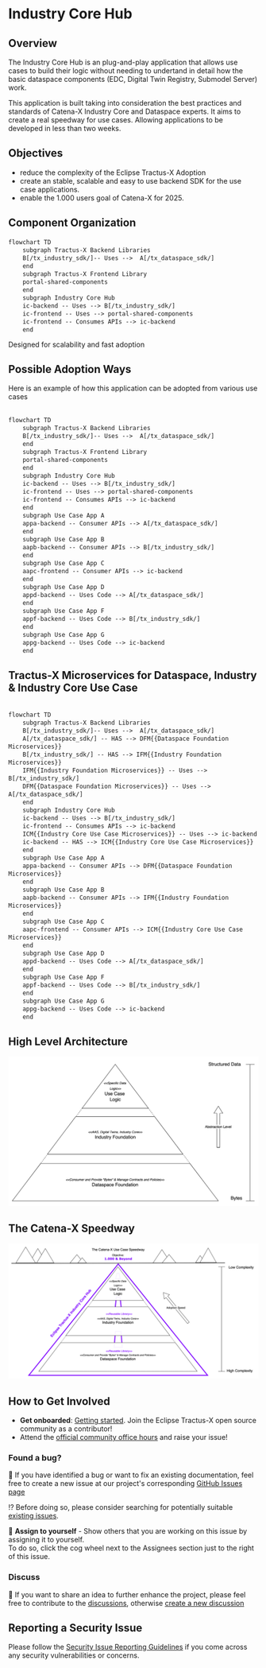# Industry Core Hub

## Overview

The Industry Core Hub is an plug-and-play application that allows use cases to build their logic without needing to undertand in detail how the basic dataspace components (EDC, Digital Twin Registry, Submodel Server) work.

This application is built taking into consideration the best practices and standards of Catena-X Industry Core and Dataspace experts. It aims to create a real speedway for use cases. Allowing applications to be developed in less than two weeks.

## Objectives

- reduce the complexity of the Eclipse Tractus-X Adoption
- create an stable, scalable and easy to use backend SDK for the use case applications.
- enable the 1.000 users goal of Catena-X for 2025.

## Component Organization

```mermaid
flowchart TD
    subgraph Tractus-X Backend Libraries
    B[/tx_industry_sdk/]-- Uses -->  A[/tx_dataspace_sdk/]
    end
    subgraph Tractus-X Frontend Library
    portal-shared-components
    end
    subgraph Industry Core Hub
    ic-backend -- Uses --> B[/tx_industry_sdk/]
    ic-frontend -- Uses --> portal-shared-components
    ic-frontend -- Consumes APIs --> ic-backend
    end
```

Designed for scalability and fast adoption

## Possible Adoption Ways

Here is an example of how this application can be adopted from various use cases

```mermaid

flowchart TD
    subgraph Tractus-X Backend Libraries
    B[/tx_industry_sdk/]-- Uses -->  A[/tx_dataspace_sdk/]
    end
    subgraph Tractus-X Frontend Library
    portal-shared-components
    end
    subgraph Industry Core Hub
    ic-backend -- Uses --> B[/tx_industry_sdk/]
    ic-frontend -- Uses --> portal-shared-components
    ic-frontend -- Consumes APIs --> ic-backend
    end
    subgraph Use Case App A
    appa-backend -- Consumer APIs --> A[/tx_dataspace_sdk/]
    end
    subgraph Use Case App B
    aapb-backend -- Consumer APIs --> B[/tx_industry_sdk/]
    end
    subgraph Use Case App C
    aapc-frontend -- Consumer APIs --> ic-backend 
    end
    subgraph Use Case App D
    appd-backend -- Uses Code --> A[/tx_dataspace_sdk/]
    end
    subgraph Use Case App F
    appf-backend -- Uses Code --> B[/tx_industry_sdk/]
    end
    subgraph Use Case App G
    appg-backend -- Uses Code --> ic-backend
    end

```

## Tractus-X Microservices for Dataspace, Industry & Industry Core Use Case

```mermaid

flowchart TD
    subgraph Tractus-X Backend Libraries
    B[/tx_industry_sdk/]-- Uses -->  A[/tx_dataspace_sdk/]
    A[/tx_dataspace_sdk/] -- HAS --> DFM{{Dataspace Foundation Microservices}}
    B[/tx_industry_sdk/] -- HAS --> IFM{{Industry Foundation Microservices}}
    IFM{{Industry Foundation Microservices}} -- Uses --> B[/tx_industry_sdk/]
    DFM{{Dataspace Foundation Microservices}} -- Uses --> A[/tx_dataspace_sdk/]
    end
    subgraph Industry Core Hub
    ic-backend -- Uses --> B[/tx_industry_sdk/]
    ic-frontend -- Consumes APIs --> ic-backend
    ICM{{Industry Core Use Case Microservices}} -- Uses --> ic-backend
    ic-backend -- HAS --> ICM{{Industry Core Use Case Microservices}}
    end
    subgraph Use Case App A
    appa-backend -- Consumer APIs --> DFM{{Dataspace Foundation Microservices}}
    end
    subgraph Use Case App B
    aapb-backend -- Consumer APIs --> IFM{{Industry Foundation Microservices}}
    end
    subgraph Use Case App C
    aapc-frontend -- Consumer APIs --> ICM{{Industry Core Use Case Microservices}}
    end
    subgraph Use Case App D
    appd-backend -- Uses Code --> A[/tx_dataspace_sdk/]
    end
    subgraph Use Case App F
    appf-backend -- Uses Code --> B[/tx_industry_sdk/]
    end
    subgraph Use Case App G
    appg-backend -- Uses Code --> ic-backend
    end
```

## High Level Architecture

![High Level Architecture](./docs/architecture/media/Abstraction%20Levels.drawio.svg)

## The Catena-X Speedway

![Tractus-X Speedway](./docs/architecture/media/catena-x-speedway.svg)

## How to Get Involved

- **Get onboarded**: [Getting started](https://eclipse-tractusx.github.io/docs/oss/getting-started/). Join the Eclipse Tractus-X open source community as a contributor!
- Attend the [official community office hours](https://eclipse-tractusx.github.io/community/open-meetings/#Community%20Office%20Hour) and raise your issue!


### Found a bug?

👀 If you have identified a bug or want to fix an existing documentation, feel free to create a new issue at our project's corresponding [GitHub Issues page](https://github.com/eclipse-tractusx/industry-core-hub/issues/new/choose)

 ⁉️ Before doing so, please consider searching for potentially suitable [existing issues](https://github.com/eclipse-tractusx/industry-core-hub/issues).

🙋 **Assign to yourself** - Show others that you are working on this issue by assigning it to yourself.
<br> To do so, click the cog wheel next to the Assignees section just to the right of this issue.

### Discuss

📣 If you want to share an idea to further enhance the project, please feel free to contribute to the [discussions](https://github.com/eclipse-tractusx/industry-core-hub/discussions),
otherwise [create a new discussion](https://github.com/eclipse-tractusx/industry-core-hub/discussions/new/choose)

## Reporting a Security Issue

Please follow the [Security Issue Reporting Guidelines](https://eclipse-tractusx.github.io/docs/release/trg-7/trg-7-01#security-file) if you come across any security vulnerabilities or concerns.
